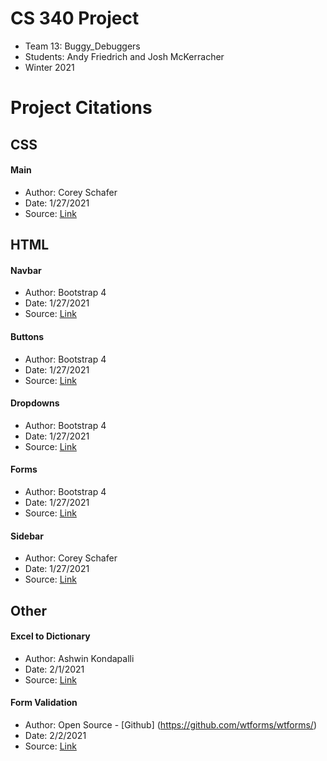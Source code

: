 # CS 340 Project
- Team 13: Buggy_Debuggers
- Students: Andy Friedrich and Josh McKerracher
- Winter 2021

# Project Citations
## CSS

#### Main
- Author: Corey Schafer
- Date: 1/27/2021
- Source: [Link](https://github.com/CoreyMSchafer/code_snippets/blob/master/Python/Flask_Blog/08-Posts/flaskblog/static/main.css)

## HTML

#### Navbar 
- Author: Bootstrap 4
- Date: 1/27/2021
- Source: [Link](https://getbootstrap.com/docs/4.0/components/navbar/)

#### Buttons
- Author: Bootstrap 4
- Date: 1/27/2021
- Source: [Link](https://getbootstrap.com/docs/4.0/components/buttons/)

#### Dropdowns
- Author: Bootstrap 4
- Date: 1/27/2021
- Source: [Link](https://getbootstrap.com/docs/4.0/components/dropdowns/)

#### Forms
- Author: Bootstrap 4
- Date: 1/27/2021
- Source: [Link](https://getbootstrap.com/docs/4.0/components/forms/)

#### Sidebar
- Author: Corey Schafer
- Date: 1/27/2021
- Source: [Link](https://github.com/CoreyMSchafer/code_snippets/blob/master/Python/Flask_Blog/08-Posts/flaskblog/templates/layout.html)

## Other

#### Excel to Dictionary
- Author: Ashwin Kondapalli
- Date: 2/1/2021
- Source: [Link](https://pypi.org/project/xl2dict/)

#### Form Validation
- Author: Open Source - [Github] (https://github.com/wtforms/wtforms/)
- Date: 2/2/2021
- Source: [Link](https://wtforms.readthedocs.io/en/2.3.x/)
